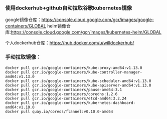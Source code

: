 ### 使用dockerhub+github自动拉取谷歌kubernetes镜像
google镜像仓库：https://console.cloud.google.com/gcr/images/google-containers/GLOBAL
helm镜像仓库:https://console.cloud.google.com/gcr/images/kubernetes-helm/GLOBAL

个人dockerhub仓库：https://hub.docker.com/u/willdockerhub/

### 手动拉取镜像：
```shell
docker pull gcr.io/google-containers/kube-proxy-amd64:v1.13.0
docker pull gcr.io/google-containers/kube-controller-manager-amd64:v1.13.0
docker pull gcr.io/google-containers/kube-scheduler-amd64:v1.13.0
docker pull gcr.io/google-containers/kube-apiserver-amd64:v1.13.0
docker pull gcr.io/google-containers/pause-amd64:3.1
docker pull gcr.io/google-containers/coredns:1.2.6
docker pull gcr.io/google-containers/etcd-amd64:3.2.24
docker pull gcr.io/google-containers/kubernetes-dashboard-amd64:v1.10.0
docker pull quay.io/coreos/flannel:v0.10.0-amd64
```
